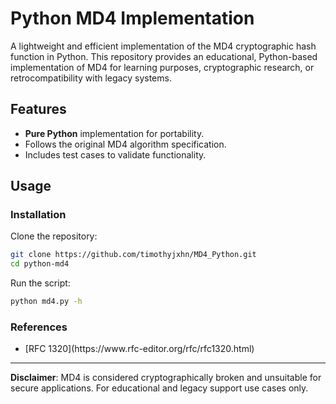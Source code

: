 # Python MD4 Implementation

A lightweight and efficient implementation of the MD4 cryptographic hash function in Python. This repository provides an educational, Python-based implementation of MD4 for learning purposes, cryptographic research, or retrocompatibility with legacy systems.

## Features

- **Pure Python** implementation for portability.
- Follows the original MD4 algorithm specification.
- Includes test cases to validate functionality.

## Usage

### Installation
Clone the repository:
```bash
git clone https://github.com/timothyjxhn/MD4_Python.git
cd python-md4
```

Run the script:
```bash
python md4.py -h
```

### References
<ul>
  <li>[RFC 1320](https://www.rfc-editor.org/rfc/rfc1320.html)</li>
</ul>

---

**Disclaimer**: MD4 is considered cryptographically broken and unsuitable for secure applications. For educational and legacy support use cases only.
